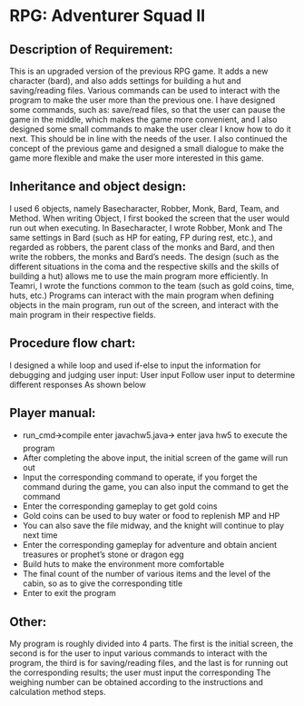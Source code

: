 # RPG: Adventurer Squad II

## Description of Requirement:
This is an upgraded version of the previous RPG game. It adds a new character (bard), and also adds settings for building a hut and saving/reading files. Various commands can be used to interact with the program to make the user more than the previous one. I have designed some commands, such as: save/read files, so that the user can pause the game in the middle, which makes the game more convenient, and I also designed some small commands to make the user clear I know how to do it next. This should be in line with the needs of the user. I also continued the concept of the previous game and designed a small dialogue to make the game more flexible and make the user more interested in this game.

## Inheritance and object design:
I used 6 objects, namely Basecharacter, Robber, Monk, Bard, Team, and Method. When writing Object, I first booked the screen that the user would run out when executing. In Basecharacter, I wrote Robber, Monk and The same settings in Bard (such as HP for eating, FP during rest, etc.), and regarded as robbers, the parent class of the monks and Bard, and then write the robbers, the monks and Bard’s needs. The design (such as the different situations in the coma and the respective skills and the skills of building a hut) allows me to use the main program more efficiently. In Teamri, I wrote the functions common to the team (such as gold coins, time, huts, etc.) Programs can interact with the main program when defining objects in the main program, run out of the screen, and interact with the main program in their respective fields.

## Procedure flow chart:
I designed a while loop and used if-else to input the information for debugging and judging user input:
User input
Follow user input to determine different responses
As shown below

## Player manual:
* run_cmd🡪compile enter javachw5.java🡪 enter java hw5 to execute the program
* After completing the above input, the initial screen of the game will run out
* Input the corresponding command to operate, if you forget the command during the game, you can also input the command to get the command
* Enter the corresponding gameplay to get gold coins
* Gold coins can be used to buy water or food to replenish MP and HP
* You can also save the file midway, and the knight will continue to play next time
* Enter the corresponding gameplay for adventure and obtain ancient treasures or prophet’s stone or dragon egg
* Build huts to make the environment more comfortable
* The final count of the number of various items and the level of the cabin, so as to give the corresponding title
* Enter to exit the program

## Other:
My program is roughly divided into 4 parts. The first is the initial screen, the second is for the user to input various commands to interact with the program, the third is for saving/reading files, and the last is for running out the corresponding results; the user must input the corresponding The weighing number can be obtained according to the instructions and calculation method steps.
